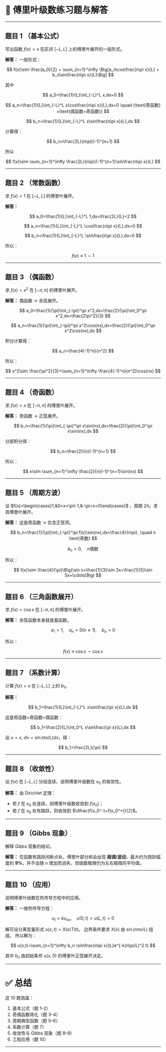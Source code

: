 
# 📝 傅里叶级数练习题与解答

---

## 题目 1 （基本公式）

写出函数 $f(x)=x$ 在区间 $[-L,L]$ 上的傅里叶展开的一般形式。

**解答：**
一般形式：

$$
f(x)\sim \frac{a_0}{2} + \sum_{n=1}^\infty \Big[a_n\cos\frac{n\pi x}{L} + b_n\sin\frac{n\pi x}{L}\Big]
$$

其中

$$
a_0=\frac{1}{L}\int_{-L}^L x,dx=0
$$

$$
a_n=\frac{1}{L}\int_{-L}^L x\cos\frac{n\pi x}{L},dx=0 \quad (\text{奇函数}×\text{偶函数=奇函数})
$$

$$
b_n=\frac{1}{L}\int_{-L}^L x\sin\frac{n\pi x}{L},dx
$$

计算得：

$$
b_n=\frac{2L}{n\pi}(-1)^{n+1}
$$

所以

$$
f(x)\sim \sum_{n=1}^\infty \frac{2L}{n\pi}(-1)^{n+1}\sin\frac{n\pi x}{L}
$$

---

## 题目 2 （常数函数）

求 $f(x)=1$ 在 $[-L,L]$ 的傅里叶展开。

**解答：**

$$
a_0=\frac{1}{L}\int_{-L}^L 1,dx=\frac{2L}{L}=2
$$

$$
a_n=\frac{1}{L}\int_{-L}^L \cos\frac{n\pi x}{L},dx=0
$$

$$
b_n=\frac{1}{L}\int_{-L}^L \sin\frac{n\pi x}{L},dx=0
$$

所以：

$$
f(x)\equiv 1 \sim 1
$$

---

## 题目 3 （偶函数）

求 $f(x)=x^2$ 在 $[-\pi,\pi]$ 的傅里叶展开。

**解答：**
偶函数 → 余弦展开。

$$
a_0=\frac{1}{\pi}\int_{-\pi}^\pi x^2,dx=\frac{2}{\pi}\int_0^\pi x^2,dx=\frac{2\pi^2}{3}
$$

$$
a_n=\frac{1}{\pi}\int_{-\pi}^\pi x^2\cos(nx),dx=\frac{2}{\pi}\int_0^\pi x^2\cos(nx),dx
$$

积分计算得：

$$
a_n=\frac{4(-1)^n}{n^2}
$$

所以：

$$
x^2\sim \frac{\pi^2}{3}+\sum_{n=1}^\infty \frac{4(-1)^n}{n^2}\cos(nx)
$$

---

## 题目 4 （奇函数）

求 $f(x)=x$ 在 $[-\pi,\pi]$ 的傅里叶展开。

**解答：**
奇函数 → 正弦展开。

$$
b_n=\frac{1}{\pi}\int_{-\pi}^\pi x\sin(nx),dx=\frac{2}{\pi}\int_0^\pi x\sin(nx),dx
$$

分部积分得：

$$
b_n=\frac{2}{n}(-1)^{n+1}
$$

所以：

$$
x\sim \sum_{n=1}^\infty \frac{2}{n}(-1)^{n+1}\sin(nx)
$$

---

## 题目 5 （周期方波）

设  $f(x)=\begin{cases}1,&0<x<\pi\-1,&-\pi<x<0\end{cases}$ ，周期 $2\pi$。求其傅里叶展开。

**解答：**
这是奇函数 → 仅含正弦项。

$$
b_n=\frac{1}{\pi}\int_{-\pi}^\pi f(x)\sin(nx),dx=\frac{4}{n\pi}, \quad n \text{奇数}
$$

$$
b_n=0, \quad n \text{偶数}
$$

所以：

$$
f(x)\sim \frac{4}{\pi}\Big(\sin x+\frac{1}{3}\sin 3x+\frac{1}{5}\sin 5x+\cdots\Big)
$$

---

## 题目 6 （三角函数展开）

求 $f(x)=\cos x$ 在 $[-\pi,\pi]$ 的傅里叶展开。

**解答：**
余弦函数本身就是基函数。

$$
a_1=1,\quad a_n=0(n\ne 1),\quad b_n=0
$$

所以：

$$
f(x)\equiv \cos x \sim \cos x
$$

---

## 题目 7 （系数计算）

计算 $f(x)=x$ 在 $[-L,L]$ 上的 $b_1$。

**解答：**

$$
b_1=\frac{1}{L}\int_{-L}^L x\sin\frac{\pi x}{L},dx
$$

这是奇函数×奇函数=偶函数：

$$
b_1=\frac{2}{L}\int_0^L x\sin\frac{\pi x}{L},dx
$$

设 $u=x,\ dv=\sin(\pi x/L)dx$，得：

$$
b_1=\frac{2L}{\pi}
$$

---

## 题目 8 （收敛性）

设 $f(x)$ 在 $[-L,L]$ 分段连续，说明傅里叶级数在 $x_0$ 的收敛性。

**解答：**
由 Dirichlet 定理：

* 若 $f$ 在 $x_0$ 处连续，则傅里叶级数收敛到 $f(x_0)$；
* 若 $f$ 在 $x_0$ 处有跳跃，则收敛到 $\dfrac{f(x_0^-)+f(x_0^+)}{2}$。

---

## 题目 9 （Gibbs 现象）

解释 Gibbs 现象的结论。

**解答：**
在函数有跳跃间断点处，傅里叶部分和会出现 **超调/波动**，最大约为跳跃幅度的 **9%**，并不会随 $n$ 增加而消失，但级数极限仍为左右极限的平均值。

---

## 题目 10 （应用）

说明傅里叶级数在热传导方程中的应用。

**解答：**
一维热传导方程：

$$
u_t=k u_{xx},\quad u(0,t)=u(L,t)=0
$$

解可设分离变量形式 $u(x,t)=X(x)T(t)$。
边界条件要求 $X(x)$ 由 $\sin(n\pi x/L)$ 组成。
所以解为：

$$
u(x,t)=\sum_{n=1}^\infty b_n \sin\frac{n\pi x}{L}e^{-k(n\pi/L)^2 t}
$$

其中 $b_n$ 由初始条件 $u(x,0)$ 的傅里叶正弦展开决定。

---

# ✅ 总结

这 10 题涵盖：

1. 基本公式（题 1–2）
2. 奇偶函数简化（题 3–4）
3. 周期典型函数（题 5–6）
4. 系数计算（题 7）
5. 收敛性与 Gibbs 现象（题 8–9）
6. 工程应用（题 10）

---



